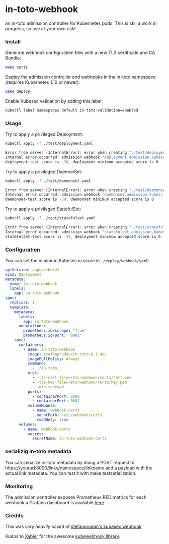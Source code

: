 # in-toto-webhook

an in-toto admission controller for Kubernetes pods. This is still a work in
progress, so use at your own risk!

### Install

Generate webhook configuration files with a new TLS certificate and CA Bundle:

```bash
make certs
```

Deploy the admission controller and webhooks in the in-toto namespace (requires Kubernetes 1.10 or newer):

```bash
make deploy
``` 

Enable Kubesec validation by adding this label:

```bash
kubectl label namespaces default in-toto-validation=enabled
```

### Usage

Try to apply a privileged Deployment:

```bash
kubectl apply -f ./test/deployment.yaml

Error from server (InternalError): error when creating "./test/deployment.yaml": 
Internal error occurred: admission webhook "deployment.admission.kubesc.io" denied the request: 
deployment-test score is -30, deployment minimum accepted score is 0
```

Try to apply a privileged DaemonSet:

```bash
kubectl apply -f ./test/daemonset.yaml

Error from server (InternalError): error when creating "./test/daemonset.yaml": 
Internal error occurred: admission webhook "daemonset.admission.kubesc.io" denied the request: 
daemonset-test score is -30, daemonset minimum accepted score is 0
```

Try to apply a privileged StatefulSet:

```bash
kubectl apply -f ./test/statefulset.yaml

Error from server (InternalError): error when creating "./test/statefulset.yaml": 
Internal error occurred: admission webhook "statefulset.admission.kubesc.io" denied the request: 
statefulset-test score is -30, deployment minimum accepted score is 0
```

### Configuration

You can set the minimum Kubesec.io score in `./deploy/webhook/yaml`:

```yaml
apiVersion: apps/v1beta1
kind: Deployment
metadata:
  name: in-toto-webhook
  labels:
    app: in-toto-webhook
spec:
  replicas: 1
  template:
    metadata:
      labels:
        app: in-toto-webhook
      annotations:
        prometheus.io/scrape: "true"
        prometheus.io/port: "8081"
    spec:
      containers:
        - name: in-toto-webhook
          image: stefanprodan/in-toto:0.1-dev
          imagePullPolicy: Always
          command:
            - ./in-toto
          args:
            - -tls-cert-file=/etc/webhook/certs/cert.pem
            - -tls-key-file=/etc/webhook/certs/key.pem
            - -min-score=0
          ports:
            - containerPort: 8080
            - containerPort: 8081
          volumeMounts:
            - name: webhook-certs
              mountPath: /etc/webhook/certs
              readOnly: true
      volumes:
        - name: webhook-certs
          secret:
            secretName: in-toto-webhook-certs
```

### serializig in-toto metadata

You can serialize in-toto metadata by doing a POST request to
https://yoururl:8000/links/namespace/linkname and a payload with the actual
link metadata. You can test it with make testserialization.

### Monitoring 

The admission controller exposes Prometheus RED metrics for each webhook a Grafana dashboard is available [here](https://grafana.com/dashboards/7088).

### Credits

This was *very heavily* based of [stefanprodan's kubesec webhook](https://github.com/stefanprodan/kubesec-webhook)

Kudos to [Xabier](https://github.com/slok) for the awesome [kubewebhook library](https://github.com/slok/kubewebhook).  
